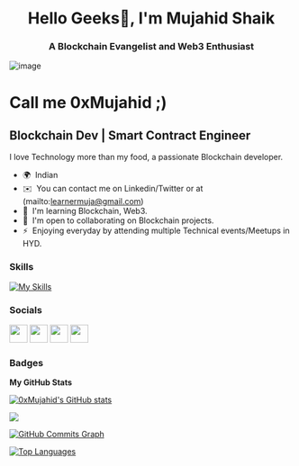 <h1 align="center">Hello Geeks👋, I'm Mujahid Shaik</h1>
<h3 align="center">A Blockchain Evangelist and Web3 Enthusiast</h3>

![image](https://github.com/mujahid002/mujahid002/assets/109784578/28327979-fe3b-4680-9f29-40d14df50de7)


Call me 0xMujahid ;)
=============================================================================================================================

Blockchain Dev | Smart Contract Engineer
------------------------

I love Technology more than my food, a passionate Blockchain developer.
* 🌍  Indian
* ✉️  You can contact me on Linkedin/Twitter or at (mailto:learnermuja@gmail.com)
* 🧠  I'm learning Blockchain, Web3.
* 🤝  I'm open to collaborating on Blockchain projects.
* ⚡  Enjoying everyday by attending multiple Technical events/Meetups in HYD.

### Skills

[![My Skills](https://skillicons.dev/icons?i=git,github,gitlab,linux,html,css,react,figma,js,ts,nodejs,express,materialui,nextjs,tailwind,postman,py,aws,azure,bash,docker,solidity,graphql)](https://skillicons.dev)


### Socials

<p align="left"> <a href="https://discord.com/users/mujahid002" target="_blank" rel="noreferrer"><img src="https://raw.githubusercontent.com/danielcranney/readme-generator/main/public/icons/socials/discord.svg" width="32" height="32" /></a> <a href="https://www.github.com/mujahid002" target="_blank" rel="noreferrer"><img src="https://raw.githubusercontent.com/danielcranney/readme-generator/main/public/icons/socials/github.svg" width="32" height="32" /></a> <a href="https://www.linkedin.com/in/mujahidshaik/" target="_blank" rel="noreferrer"><img src="https://raw.githubusercontent.com/danielcranney/readme-generator/main/public/icons/socials/linkedin.svg" width="32" height="32" /></a> <a href="https://www.twitter.com/muja002" target="_blank" rel="noreferrer"><img src="https://raw.githubusercontent.com/danielcranney/readme-generator/main/public/icons/socials/twitter.svg" width="32" height="32" /></a>

### Badges

<b>My GitHub Stats</b>

<a href="http://www.github.com/mujahid002"><img src="https://github-readme-stats.vercel.app/api?username=mujahid002&show_icons=true&hide=&count_private=true&title_color=6366f1&text_color=ffffff&icon_color=6366f1&bg_color=000000&hide_border=true&show_icons=true" alt="0xMujahid's GitHub stats" /></a>

<a href="http://www.github.com/mujahid002"><img src="https://github-readme-streak-stats.herokuapp.com/?user=mujahid002&stroke=ffffff&background=000000&ring=6366f1&fire=6366f1&currStreakNum=ffffff&currStreakLabel=6366f1&sideNums=ffffff&sideLabels=ffffff&dates=ffffff&hide_border=true" /></a>

<a href="http://www.github.com/mujahid002"><img src="https://github-readme-activity-graph.cyclic.app/graph?username=mujahid002&bg_color=000000&color=ffffff&line=6366f1&point=ffffff&area_color=000000&area=true&hide_border=true&custom_title=GitHub%20Commits%20Graph" alt="GitHub Commits Graph" /></a>

<a href="https://github.com/mujahid002" align="left"><img src="https://github-readme-stats.vercel.app/api/top-langs/?username=mujahid002&langs_count=10&title_color=6366f1&text_color=ffffff&icon_color=6366f1&bg_color=000000&hide_border=true&locale=en&custom_title=Top%20%Languages" alt="Top Languages" /></a>
